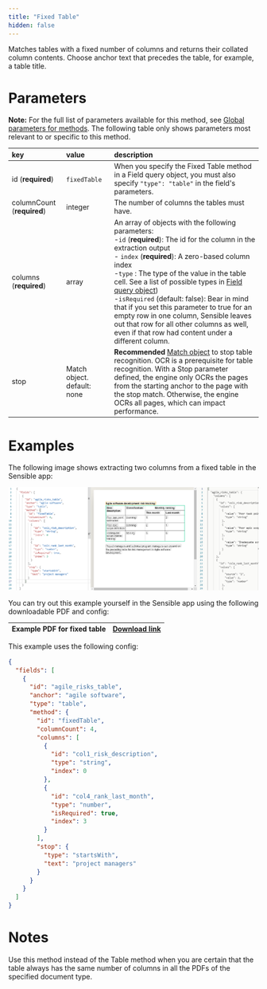 ```yaml
---
title: "Fixed Table"
hidden: false
---
```

Matches tables with a fixed number of columns and returns their collated column contents. Choose anchor text that precedes the table, for example, a table title. 

Parameters
=====

**Note:** For the full list of parameters available for this method, see [Global parameters for methods](doc:method-object#section-global-parameters-for-methods). The following table only shows parameters most relevant to or specific to this method.


| key                        | value                       | description                                                  |
| :------------------------- | :-------------------------- | :----------------------------------------------------------- |
| id (**required**)          | `fixedTable`                | When you specify the Fixed Table method in a Field query object, you must also specify `"type": "table"` in the field's parameters. |
| columnCount (**required**) | integer                     | The number of columns the tables must have.                  |
| columns (**required**)     | array                       | An array of objects with the following parameters: <br/> -`id` (**required**): The id for the column in the extraction output <br/> - `index` (**required**): A zero-based column index <br/>-`type` : The type of the value in the table cell. See a list of possible types in [Field query object](doc:field-query-object)) <br/> -`isRequired` (default: false): Bear in mind that if you set this parameter to true for an empty row in one column, Sensible leaves out that row for all other columns as well, even if that row had content under a different column. |
| stop                       | Match object. default: none | **Recommended** [Match object](doc:anchor-object#section-match-object)  to stop table recognition. OCR is a prerequisite for table recognition. With a Stop parameter defined, the engine only OCRs the pages from the starting anchor to the page with the stop match. Otherwise, the engine OCRs all pages, which can impact performance. |

Examples
=====

The following image shows extracting two columns from a fixed table in the Sensible app:

![](https://raw.githubusercontent.com/sensible-hq/sensible-docs/review/readme-sync/assets/v0/images/fixedtable_example.png)

You can try out this example yourself in the Sensible app using the following downloadable PDF and config:

| Example PDF for fixed table | [Download link](https://raw.githubusercontent.com/sensible-hq/sensible-docs/review/readme-sync/assets/v0/pdfs/example_fixed_table.pdf) |
| --------------------------- | ------------------------------------------------------------ |

This example uses the following config:

```json
{
  "fields": [
    {
      "id": "agile_risks_table",
      "anchor": "agile software",
      "type": "table",
      "method": {
        "id": "fixedTable",
        "columnCount": 4,
        "columns": [
          {
            "id": "col1_risk_description",
            "type": "string",
            "index": 0
          },
          {
            "id": "col4_rank_last_month",
            "type": "number",
            "isRequired": true,
            "index": 3
          }
        ],
        "stop": {
          "type": "startsWith",
          "text": "project managers"
        }
      }
    }
  ]
}
```





Notes
====
Use this method instead of the Table method when you are certain that the table always has the same number of columns in all the PDFs of the specified document type. 

